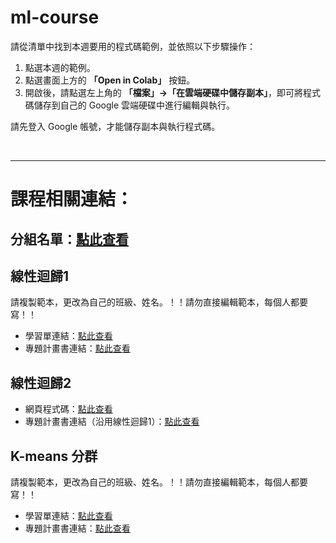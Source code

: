 # ml-course


請從清單中找到本週要用的程式碼範例，並依照以下步驟操作：

1. 點選本週的範例。  
2. 點選畫面上方的 **「Open in Colab」** 按鈕。  
3. 開啟後，請點選左上角的 **「檔案」→「在雲端硬碟中儲存副本」**，即可將程式碼儲存到自己的 Google 雲端硬碟中進行編輯與執行。

請先登入 Google 帳號，才能儲存副本與執行程式碼。

<br><hr>
# 課程相關連結：
## 分組名單：[點此查看](https://docs.google.com/spreadsheets/d/16HP45yqOUY35baPUUhQ6DDAzp7MP7_hWDdAm8cXUugU/edit?usp=sharing)

## 線性迴歸1
請複製範本，更改為自己的班級、姓名。！！請勿直接編輯範本，每個人都要寫！！
- 學習單連結：[點此查看](https://drive.google.com/drive/folders/1PflGPr1jr_R8uyNDxeRgujXWFxol9m-k?usp=sharing)
- 專題計畫書連結：[點此查看](https://drive.google.com/drive/folders/10zYJUABZoGcanxJqFnVheGSGoVqPprK3?usp=sharing)

## 線性迴歸2
- 網頁程式碼：[點此查看](#)
- 專題計畫書連結（沿用線性迴歸1）：[點此查看](https://drive.google.com/drive/folders/10zYJUABZoGcanxJqFnVheGSGoVqPprK3?usp=sharing)

## K-means 分群
請複製範本，更改為自己的班級、姓名。！！請勿直接編輯範本，每個人都要寫！！
- 學習單連結：[點此查看](#)
- 專題計畫書連結：[點此查看](#)




